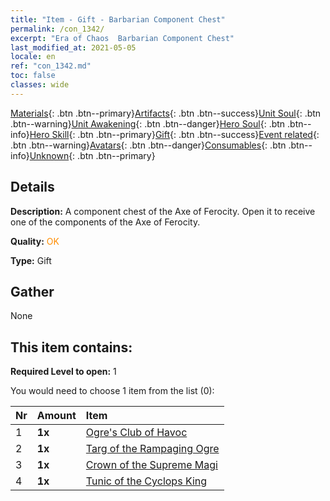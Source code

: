 ```yaml
---
title: "Item - Gift - Barbarian Component Chest"
permalink: /con_1342/
excerpt: "Era of Chaos  Barbarian Component Chest"
last_modified_at: 2021-05-05
locale: en
ref: "con_1342.md"
toc: false
classes: wide
---
```

 [Materials](/Items/){: .btn .btn--primary}[Artifacts](/Items/Artifacts/){: .btn .btn--success}[Unit Soul](/Items/UnitSoul/){: .btn .btn--warning}[Unit Awakening](/Items/UnitAwakening/){: .btn .btn--danger}[Hero Soul](/Items/HeroSoul/){: .btn .btn--info}[Hero Skill](/Items/HeroSkill/){: .btn .btn--primary}[Gift](/Items/Gift/){: .btn .btn--success}[Event related](/Items/Events/){: .btn .btn--warning}[Avatars](/Items/Avatars/){: .btn .btn--danger}[Consumables](/Items/Consumables/){: .btn .btn--info}[Unknown](/Items/Unknown/){: .btn .btn--primary}

## Details
 **Description:** A component chest of the Axe of Ferocity. Open it to receive one of the components of the Axe of Ferocity.

 **Quality:** <span style="color: #FF8C00">OK</span>

 **Type:** Gift

## Gather

  None

## This item contains:

 **Required Level to open:** 1

 You would need to choose 1 item from the list (0):

  | Nr | Amount |     Item    |
  |:---|:-------|:------------|
  | 1 |  **1x** | [Ogre's Club of Havoc](/Items/art_125/) |  | 
  | 2 |  **1x** | [Targ of the Rampaging Ogre](/Items/art_126/) |  | 
  | 3 |  **1x** | [Crown of the Supreme Magi](/Items/art_127/) |  | 
  | 4 |  **1x** | [Tunic of the Cyclops King](/Items/art_128/) |  | 

